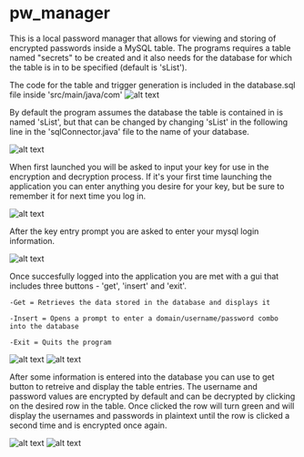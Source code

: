 # pw_manager

This is a local password manager that allows for viewing and storing of encrypted passwords inside a MySQL table. The programs requires a table named "secrets" to be created and it also needs for the database for which the table is in to be specified (default is 'sList'). 


The code for the table and trigger generation is included in the database.sql file inside 'src/main/java/com'
![alt text](https://i.ibb.co/HTMtnbF/table.png)


By default the program assumes the database the table is contained in is named 'sList', but that can be changed by changing 'sList' in the following line in the 'sqlConnector.java' file to the name of your database.

![alt text](https://i.ibb.co/MPvMtcS/db-name.png)


When first launched you will be asked to input your key for use in the encryption and decryption process. If it's your first time launching the application you can enter anything you desire for your key, but be sure to remember it for next time you log in.

![alt text](https://i.ibb.co/2dQ4nbq/key-entry.png)


After the key entry prompt you are asked to enter your mysql login information.

![alt text](https://i.ibb.co/6rpSvnR/mysql-login.png)

Once succesfully logged into the application you are met with a gui that includes three buttons - 'get', 'insert' and 'exit'.
    
    -Get = Retrieves the data stored in the database and displays it
    
    -Insert = Opens a prompt to enter a domain/username/password combo into the database
    
    -Exit = Quits the program


![alt text](https://i.ibb.co/Fs39Fh2/pw-manager.png) ![alt text](https://i.ibb.co/vvxksZL/insert-shot.png)

After some information is entered into the database you can use to get button to retreive and display the table entries. The username and password values are encrypted by default and can be decrypted by clicking on the desired row in the table. Once clicked the row will turn green and will display the usernames and passwords in plaintext until the row is clicked a second time and is encrypted once again.


![alt text](https://i.ibb.co/Gn93Rh0/encrypted.png) ![alt text](https://i.ibb.co/54vFb9v/unencrypted.png)



